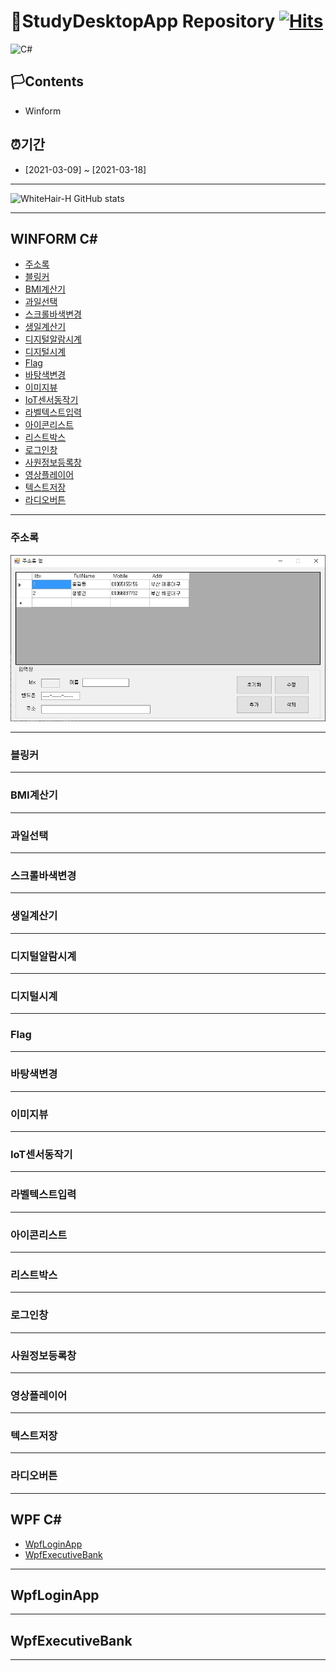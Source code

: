 # 🚩StudyDesktopApp Repository                                                 [![Hits](https://hits.seeyoufarm.com/api/count/incr/badge.svg?url=https%3A%2F%2Fgithub.com%2Fgjbae1212%2Fhit-counter)](https://hits.seeyoufarm.com)                    

<img alt="C#" src="https://img.shields.io/badge/c%23%20-%23239120.svg?&style=for-the-badge&logo=c-sharp&logoColor=white"/>


## 🏳Contents
- Winform 

## ⏰기간
- [2021-03-09] ~ [2021-03-18]

--------------------------

![WhiteHair-H GitHub stats](https://github-readme-stats.vercel.app/api?username=anuraghazra&theme=kacho_ga&show_icons=true)


--------------------------
## WINFORM C#
* [주소록](#주소록)
* [블링커](#블링커)
* [BMI계산기](#BMI계산기)
* [과일선택](#과일선택)
* [스크롤바색변경](#스크롤바색변경)
* [생일계산기](#생일계산기)
* [디지털알람시계](#디지털알람시계)
* [디지털시계](#디지털시계)
* [Flag](#Flag)
* [바탕색변경](#바탕색변경)
* [이미지뷰](#이미지뷰)
* [IoT센서동작기](#IoT센서동작기)
* [라벨텍스트입력](#라벨텍스트입력)
* [아이콘리스트](#아이콘리스트)
* [리스트박스](#리스트박스)
* [로그인창](#로그인창)
* [사원정보등록창](#사원정보등록창)
* [영상플레이어](#영상플레이어)
* [텍스트저장](#텍스트저장)
* [라디오버튼](#라디오버튼)

---------------------------

### 주소록

![주소록](https://github.com/WhiteHair-H/StudyDesktopApp/blob/main/ImageFile/WInForm/AddressInfoApp.jpg "주소록")

---------------------------

### 블링커


---------------------------
### BMI계산기


---------------------------
### 과일선택


---------------------------
### 스크롤바색변경


---------------------------
### 생일계산기


---------------------------
### 디지털알람시계


---------------------------
### 디지털시계


---------------------------
### Flag


---------------------------
### 바탕색변경


---------------------------
### 이미지뷰


---------------------------
### IoT센서동작기



---------------------------
### 라벨텍스트입력



---------------------------
### 아이콘리스트



---------------------------
### 리스트박스



---------------------------
### 로그인창



---------------------------
### 사원정보등록창



---------------------------
### 영상플레이어



---------------------------
### 텍스트저장



---------------------------
### 라디오버튼



---------------------------


## WPF C#
* [WpfLoginApp](#WpfLoginApp)
* [WpfExecutiveBank](#WpfExecutiveBank)

---------------------------
## WpfLoginApp


---------------------------
## WpfExecutiveBank


---------------------------




